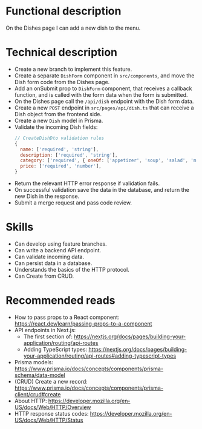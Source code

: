# Functional description

On the Dishes page I can add a new dish to the menu.

# Technical description

- Create a new branch to implement this feature.
- Create a separate `DishForm` component in `src/components`, and move the Dish form code from the Dishes page.
- Add an onSubmit prop to `DishForm` component, that receives a callback function, and is called with the form data when the form is submitted.
- On the Dishes page call the `/api/dish` endpoint with the Dish form data.
- Create a new `POST` endpoint in `src/pages/api/dish.ts` that can receive a Dish object from the frontend side.
- Create a new `Dish` model in Prisma.
- Validate the incoming Dish fields:
  ```js
  // CreateDishDto validation rules
  {
    name: ['required', 'string'],
    description: ['required', 'string'],
    category: ['required', { oneOf: ['appetizer', 'soup', 'salad', 'mainCourse', 'dessert'] } ],
    price: ['required', 'number'],
  }
  ```
- Return the relevant HTTP error response if validation fails.
- On successful validation save the data in the database, and return the new Dish in the response.
- Submit a merge request and pass code review.

# Skills

- Can develop using feature branches.
- Can write a backend API endpoint.
- Can validate incoming data.
- Can persist data in a database.
- Understands the basics of the HTTP protocol.
- Can Create from CRUD.

# Recommended reads

- How to pass props to a React component: https://react.dev/learn/passing-props-to-a-component
- API endpoints in Next.js:
  - The first section of: https://nextjs.org/docs/pages/building-your-application/routing/api-routes
  - Adding TypeScript types: https://nextjs.org/docs/pages/building-your-application/routing/api-routes#adding-typescript-types
- Prisma models: https://www.prisma.io/docs/concepts/components/prisma-schema/data-model
- (CRUD) Create a new record: https://www.prisma.io/docs/concepts/components/prisma-client/crud#create
- About HTTP: https://developer.mozilla.org/en-US/docs/Web/HTTP/Overview
- HTTP response status codes: https://developer.mozilla.org/en-US/docs/Web/HTTP/Status
